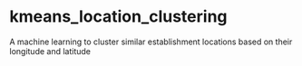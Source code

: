 # kmeans_location_clustering
A machine learning to cluster similar establishment locations based on their longitude and latitude 
